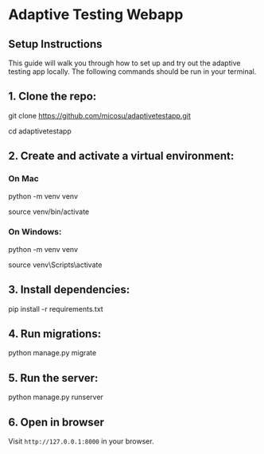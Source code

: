 # Adaptive Testing Webapp

## Setup Instructions

This guide will walk you through how to set up and try out the adaptive testing app locally.  The following commands should be run in your terminal.

## 1. Clone the repo:

git clone https://github.com/micosu/adaptivetestapp.git

cd adaptivetestapp

## 2. Create and activate a virtual environment:

### On Mac

python -m venv venv 

source venv/bin/activate

### On Windows:

python -m venv venv 

source venv\Scripts\activate

## 3. Install dependencies:

pip install -r requirements.txt

## 4. Run migrations:

python manage.py migrate

## 5. Run the server:

python manage.py runserver

## 6. Open in browser

Visit `http://127.0.0.1:8000` in your browser.
